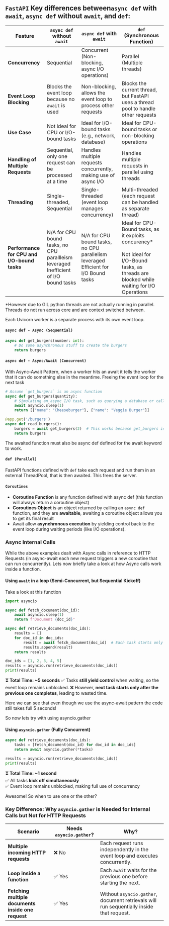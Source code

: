 ## `FastAPI` Key differences between`async def` with `await`, `async def` without `await`, and `def`:

| Feature                                     | **`async def` without `await`**                                                         | **`async def` with `await`**                                                           | **`def` (Synchronous Function)**                                                                                                                    |
| ------------------------------------------- | --------------------------------------------------------------------------------------- | -------------------------------------------------------------------------------------- | --------------------------------------------------------------------------------------------------------------------------------------------------- |
| **Concurrency**                             | Sequential                                                                              | Concurrent (Non-blocking, async I/O operations)                                        | Parallel (Multiple threads)                                                                                                                         |
| **Event Loop Blocking**                     | Blocks the event loop because no `await` is used                                        | Non-blocking, allows the event loop to process other requests                          | Blocks the current thread, but FastAPI uses a thread pool to handle other requests                                                                  |
| **Use Case**                                | Not ideal for CPU or I/O-bound tasks                                                    | Ideal for I/O-bound tasks (e.g., network, database)                                    | Ideal for CPU-bound tasks or non-blocking operations                                                                                                |
| **Handling of Multiple Requests**           | Sequential, only one request can be processed at a time                                 | Handles multiple requests concurrently, making use of async I/O                        | Handles multiple requests in parallel using threads                                                                                                 |
| **Threading**                               | Single-threaded, Sequential                                                             | Single-threaded (event loop manages concurrency)                                       | Multi-threaded (each request can be handled as separate thread)                                                                                     |
| **Performance for CPU and I/O-bound tasks** | N/A for CPU bound tasks, no CPU parallleism leveraged<br>Inefficient of I/O bound tasks | N/A for CPU bound tasks, no CPU parallelism leveraged<br>Efficient for I/O Bound tasks | Ideal for CPU-Bound tasks, as it exploits concurency*<br><br>Not ideal for I/O-Bound tasks, as threads are blocked while waiting for I/O Operations |

*However due to GIL python threads are not actually running in parallel. Threads do not run across core and are context switched between.


Each Uvicorn worker is a separate process with its own event loop. 

#### `async def - Async (Sequential)`

```Python
async def get_burgers(number: int):
    # Do some asynchronous stuff to create the burgers
    return burgers
```


#### `async def - Async/Await (Concurrent)`

With Async-Await Pattern, when a worker hits an await it tells the worker that it can do something else in the meantime. Freeing the event loop for the next task

```python
# Assume `get_burgers` is an async function
async def get_burgers(quantity):
    # Simulating an async I/O task, such as querying a database or calling an API
    await asyncio.sleep(1)
    return [{"name": "Cheeseburger"}, {"name": "Veggie Burger"}]

@app.get('/burgers')
async def read_burgers():
    burgers = await get_burgers(2)  # This works because get_burgers is async
    return burgers
```


The awaited function must also be async def defined for the await keyword to work. 

#### `def (Parallel)`

FastAPI functions defined with `def` take each request and run them in an external ThreadPool, that is then awaited. This frees the server.

#### `Coroutines`
- **Coroutine Function** is any function defined with async def (this function will always return a coroutine object)
- **Coroutines Object** is an object returned by calling an `async def` function, and they are **awaitable**, awaiting a coroutine object allows you to get its final result
- Await allow **asynchronous execution** by yielding control back to the event loop during waiting periods (like I/O operations).

### Async Internal Calls

While the above examples dealt with Async calls in reference to HTTP Requests (in async-await each new request triggers a new coroutine that can run concurrently). Lets now briefly take a look at how Async calls work inside a function. 

#### Using `await` in a loop (Semi-Concurrent, but Sequential Kickoff)

Take a look at this function 
```python
import asyncio

async def fetch_document(doc_id):
    await asyncio.sleep(1)  
    return f"Document {doc_id}"

async def retrieve_documents(doc_ids):
    results = []
    for doc_id in doc_ids:
        result = await fetch_document(doc_id)  # Each task starts only after the previous one finishes
        results.append(result)
    return results

doc_ids = [1, 2, 3, 4, 5]
results = asyncio.run(retrieve_documents(doc_ids))
print(results)
```
⏳ **Total Time: ~5 seconds**
✅ Tasks **still yield control** when waiting, so the event loop remains unblocked.
❌ However, **next task starts only after the previous one completes**, leading to wasted time.

Here we can see that even though we use the async-await pattern the code still takes full 5 seconds!

So now lets try with using asyncio.gather
#### **Using `asyncio.gather` (Fully Concurrent)**

```python
async def retrieve_documents(doc_ids):
    tasks = [fetch_document(doc_id) for doc_id in doc_ids]  
    return await asyncio.gather(*tasks)

results = asyncio.run(retrieve_documents(doc_ids))
print(results)
```

⏳ **Total Time: ~1 second**  
✅ All tasks **kick off simultaneously**  
✅ Event loop remains unblocked, making full use of concurrency

Awesome! So when to use one or the other?

### **Key Difference: Why `asyncio.gather` is Needed for Internal Calls but Not for HTTP Requests**

| Scenario                                           | Needs `asyncio.gather`? | Why?                                                                                     |
| -------------------------------------------------- | ----------------------- | ---------------------------------------------------------------------------------------- |
| **Multiple incoming HTTP requests**                | ❌ No                    | Each request runs independently in the event loop and executes concurrently.             |
| **Loop inside a function**                         | ✅ Yes                   | Each `await` waits for the previous one before starting the next.                        |
| **Fetching multiple documents inside one request** | ✅ Yes                   | Without `asyncio.gather`, document retrievals will run sequentially inside that request. |

